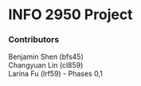 # INFO 2950 Project

### Contributors
Benjamin Shen (bfs45)  
Changyuan Lin (cl859)  
Larina Fu (lrf59) - Phases 0,1  

